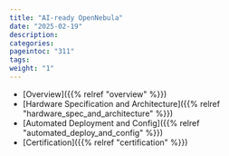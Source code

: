 ```yaml
---
title: "AI-ready OpenNebula"
date: "2025-02-19"
description:
categories:
pageintoc: "311"
tags:
weight: "1"
---
```


<a id="ai-ready-opennebula"></a>

<!--# AI-ready OpenNebula -->

* [Overview]({{% relref "overview" %}})
* [Hardware Specification and Architecture]({{% relref "hardware_spec_and_architecture" %}})
* [Automated Deployment and Config]({{% relref "automated_deploy_and_config" %}})
* [Certification]({{% relref "certification" %}})

